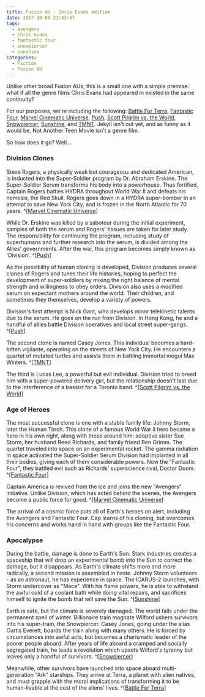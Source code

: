 ```yaml
---
title: Fusion AU - Chris Evans edition
date: 2017-10-08 21:43:57
tags:
  - avengers
  - chris evans
  - fantastic four
  - snowpiercer
  - sunshine
categories:
  - Fiction
  - Fusion AU
---
```


Unlike other broad Fusion AUs, this is a small one with a simple premise:
what if all the genre films Chris Evans had appeared in existed in the same continuity?

<!-- more -->

For our purposes, we're including the following:
[Battle For Terra],
[Fantastic Four],
[Marvel Cinematic Universe],
[Push],
[Scott Pilgrim vs. the World],
[Snowpiercer],
[Sunshine], and
[TMNT].
Jekyll isn't out yet, and as funny as it would be, Not Another Teen Movie isn't a genre film.

So how does it go? Well...

### Division Clones

Steve Rogers, a physically weak but courageous and dedicated American,
is inducted into the Super-Soldier program by Dr. Abraham Erskine.
The Super-Soldier Serum transforms his body into a powerhouse.
Thus fortified, Captain Rogers battles HYDRA throughout World War II
and defeats his nemesis, the Red Skull.
Rogers goes down in a HYDRA super-bomber in an attempt to save New York City,
and is frozen in the North Atlantic for 70 years.
^[[Marvel Cinematic Universe]]

While Dr. Erskine was killed by a saboteur during the initial experiment,
samples of both the serum and Rogers' tissues are taken for later study.
The responsibility for continuing the program, including study of superhumans
and further research into the serum, is divided among the Allies' governments.
After the war, this program becomes simply known as 'Division'. ^[[Push]]

As the possibility of human cloning is developed,
Division produces several clones of Rogers
and tunes their life histories,
hoping to perfect the development of super-soldiers
by mixing the right balance of mental strength and willingness to obey orders.
Division also uses a modified serum on expectant mothers around the world.
Their children, and sometimes they themselves,
develop a variety of powers.

Division's first attempt is Nick Gant, who develops minor telekinetic talents due to the serum.
He goes on the run from Division.
In Hong Kong, he and a handful of allies battle Division operatives and local street super-gangs.
^[[Push]]

The second clone is named Casey Jones.
This individual becomes a hard-bitten vigilante,
operating on the streets of New York City.
He encounters a quartet of mutated turtles
and assists them in battling immortal mogul Max Winters.
^[[TMNT]]

The third is Lucas Lee, a powerful but evil individual.
Division tried to breed him with a super-powered delivery girl,
but the relationship doesn't last due to the interference
of a bassist for a Toronto band.
^[[Scott Pilgrim vs. the World]]

### Age of Heroes

The most successful clone is one with a stable family life:
Johnny Storm, later the Human Torch.
This clone of a famous World War II hero
became a hero in his own right,
along with those around him: adoptive sister Sue Storm,
her husband Reed Richards, and family friend Ben Grimm.
The quartet traveled into space on an experimental rocket.
The gamma radiation in space activated the Super-Soldier Serum
Division had implanted in all their bodies,
giving each of them considerable powers.
Now the "Fantastic Four", they battled evil such as Richards'
superscience rival, Doctor Doom.
^[[Fantastic Four]]

Captain America is revived from the ice
and joins the new "Avengers" initiative.
Unlike Division, which has acted behind the scenes,
the Avengers become a public force for good.
^[[Marvel Cinematic Universe]]

The arrival of a cosmic force puts all of Earth's heroes
on alert, including the Avengers and Fantastic Four.
Cap learns of his cloning, but overcomes his concerns
and works hand in hand with groups like the Fantastic Four.

### Apocalypse

During the battle, damage is done to Earth's Sun.
Stark Industries creates a spaceship that will drop an experimental
bomb into the Sun to correct the damage, but it disappears.
As Earth's climate shifts more and more radically,
a second mission is assembled in haste.
Johnny Storm volunteers - as an astronaut, he has experience in space.
The ICARUS-2 launches, with Storm undercover as "Mace".
With his flame powers, he is able to withstand the awful cold
of a coolant bath while doing vital repairs,
and sacrifices himself to ignite the bomb that will save the Sun.
^[[Sunshine]]

Earth is safe, but the climate is severely damaged.
The world falls under the permanent spell of winter.
Billionaire train magnate Wilford ushers survivors
into his super-train, the Snowpiercer.
Casey Jones, going under the alias Curtis Everett,
boards the train along with many others.
He is forced by circumstances into awful acts,
but becomes a charismatic leader of the poorer people aboard.
After years of life aboard a cramped and socially
segregated train, he leads a revolution which
upsets Wilford's tyranny but leaves only a handful of survivors.
^[[Snowpiercer]]

Meanwhile, other survivors have launched into space aboard
multi-generation "Ark" starships.
They arrive at Terra, a planet with alien natives,
and must grapple with the moral implications of
transforming it to be human-livable
at the cost of the aliens' lives.
^[[Battle For Terra]]

[Battle For Terra]: http://tvtropes.org/pmwiki/pmwiki.php/WesternAnimation/BattleForTerra
[Fantastic Four]: http://tvtropes.org/pmwiki/pmwiki.php/Film/FantasticFour2005
[Marvel Cinematic Universe]: http://tvtropes.org/pmwiki/pmwiki.php/Franchise/MarvelCinematicUniverse
[Push]: http://tvtropes.org/pmwiki/pmwiki.php/Film/Push
[Scott Pilgrim vs. the World]: http://tvtropes.org/pmwiki/pmwiki.php/Film/ScottPilgrimVsTheWorld
[Snowpiercer]: http://tvtropes.org/pmwiki/pmwiki.php/Film/Snowpiercer
[Sunshine]: http://tvtropes.org/pmwiki/pmwiki.php/Film/Sunshine
[TMNT]: http://tvtropes.org/pmwiki/pmwiki.php/WesternAnimation/TMNT